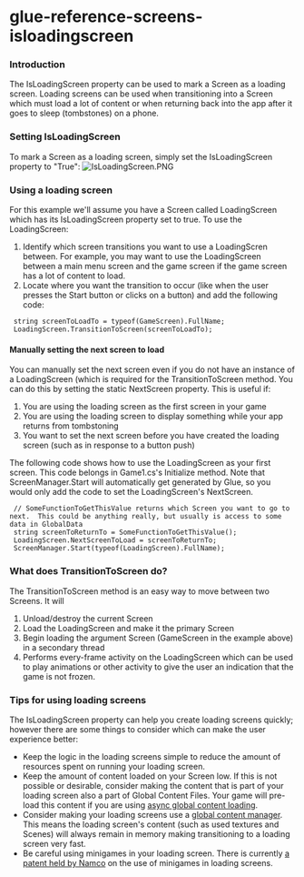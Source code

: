 # glue-reference-screens-isloadingscreen

### Introduction

The IsLoadingScreen property can be used to mark a Screen as a loading screen. Loading screens can be used when transitioning into a Screen which must load a lot of content or when returning back into the app after it goes to sleep (tombstones) on a phone.

### Setting IsLoadingScreen

To mark a Screen as a loading screen, simply set the IsLoadingScreen property to "True": ![IsLoadingScreen.PNG](../../../../media/migrated\_media-IsLoadingScreen.PNG)

### Using a loading screen

For this example we'll assume you have a Screen called LoadingScreen which has its IsLoadingScreen property set to true. To use the LoadingScreen:

1. Identify which screen transitions you want to use a LoadingScren between. For example, you may want to use the LoadingScreen between a main menu screen and the game screen if the game screen has a lot of content to load.
2. Locate where you want the transition to occur (like when the user presses the Start button or clicks on a button) and add the following code:

&#x20;

```
 string screenToLoadTo = typeof(GameScreen).FullName;
 LoadingScreen.TransitionToScreen(screenToLoadTo);
```

#### Manually setting the next screen to load

You can manually set the next screen even if you do not have an instance of a LoadingScreen (which is required for the TransitionToScreen method. You can do this by setting the static NextScreen property. This is useful if:

1. You are using the loading screen as the first screen in your game
2. You are using the loading screen to display something while your app returns from tombstoning
3. You want to set the next screen before you have created the loading screen (such as in response to a button push)

The following code shows how to use the LoadingScreen as your first screen. This code belongs in Game1.cs's Initialize method. Note that ScreenManager.Start will automatically get generated by Glue, so you would only add the code to set the LoadingScreen's NextScreen.

```
 // SomeFunctionToGetThisValue returns which Screen you want to go to next.  This could be anything really, but usually is access to some data in GlobalData
 string screenToReturnTo = SomeFunctionToGetThisValue(); 
 LoadingScreen.NextScreenToLoad = screenToReturnTo;
 ScreenManager.Start(typeof(LoadingScreen).FullName);
```

### What does TransitionToScreen do?

The TransitionToScreen method is an easy way to move between two Screens. It will

1. Unload/destroy the current Screen
2. Load the LoadingScreen and make it the primary Screen
3. Begin loading the argument Screen (GameScreen in the example above) in a secondary thread
4. Performs every-frame activity on the LoadingScreen which can be used to play animations or other activity to give the user an indication that the game is not frozen.

### Tips for using loading screens

The IsLoadingScreen property can help you create loading screens quickly; however there are some things to consider which can make the user experience better:

* Keep the logic in the loading screens simple to reduce the amount of resources spent on running your loading screen.
* Keep the amount of content loaded on your Screen low. If this is not possible or desirable, consider making the content that is part of your loading screen also a part of Global Content Files. Your game will pre-load this content if you are using [async global content loading](../../../../frb/docs/index.php).
* Consider making your loading screens use a [global content manager](../../../../frb/docs/index.php). This means the loading screen's content (such as used textures and Scenes) will always remain in memory making transitioning to a loading screen very fast.
* Be careful using minigames in your loading screen. There is currently [a patent held by Namco](http://www.google.com/patents?vid=5718632) on the use of minigames in loading screens.
